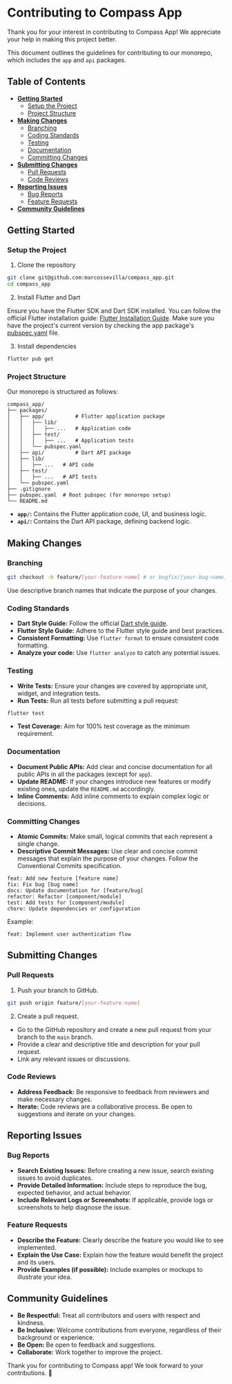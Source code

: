 # Contributing to Compass App

Thank you for your interest in contributing to Compass App! We appreciate your help in making this project better.

This document outlines the guidelines for contributing to our monorepo, which includes the `app` and `api` packages.

## Table of Contents

- [**Getting Started**](#getting-started)
    - [Setup the Project](#setup-the-project)
    - [Project Structure](#project-structure)
- [**Making Changes**](#making-changes)
    - [Branching](#branching)
    - [Coding Standards](#coding-standards)
    - [Testing](#testing)
    - [Documentation](#documentation)
    - [Committing Changes](#committing-changes)
- [**Submitting Changes**](#submitting-changes)
    - [Pull Requests](#pull-requests)
    - [Code Reviews](#code-reviews)
- [**Reporting Issues**](#reporting-issues)
    - [Bug Reports](#bug-reports)
    - [Feature Requests](#feature-requests)
- [**Community Guidelines**](#community-guidelines)

## Getting Started

### Setup the Project

1. Clone the repository

```bash
git clone git@github.com:marcossevilla/compass_app.git
cd compass_app
```

2.  Install Flutter and Dart

Ensure you have the Flutter SDK and Dart SDK installed. You can follow the official Flutter installation guide: [Flutter Installation Guide](https://flutter.dev/docs/get-started/install). Make sure you have the project's current version by checking the app package's [pubspec.yaml](https://github.com/marcossevilla/compass_app/tree/main/packages/app/pubspec.yaml#L8) file.

3.  Install dependencies

```bash
flutter pub get
```

### Project Structure

Our monorepo is structured as follows:

```
compass_app/
├── packages/
│   ├── app/          # Flutter application package
│   │   ├── lib/
│   │   │   ├── ...   # Application code
│   │   ├── test/
│   │   │   ├── ...   # Application tests
│   │   └── pubspec.yaml
│   ├── api/          # Dart API package
│   ├── lib/
│   │   ├── ...   # API code
│   ├── test/
│   │   ├── ...   # API tests
│   └── pubspec.yaml
├── .gitignore
├── pubspec.yaml  # Root pubspec (for monorepo setup)
└── README.md
```

* **`app/`:** Contains the Flutter application code, UI, and business logic.
* **`api/`:** Contains the Dart API package, defining backend logic.

## Making Changes

### Branching

```bash
git checkout -b feature/[your-feature-name] # or bugfix/[your-bug-name]
```

Use descriptive branch names that indicate the purpose of your changes.

### Coding Standards

* **Dart Style Guide:** Follow the official [Dart style guide](https://dart.dev/guides/language/effective-dart/style).
* **Flutter Style Guide:** Adhere to the Flutter style guide and best practices.
* **Consistent Formatting:** Use `flutter format` to ensure consistent code formatting.
* **Analyze your code:** Use `flutter analyze` to catch any potential issues.

### Testing

* **Write Tests:** Ensure your changes are covered by appropriate unit, widget, and integration tests.
* **Run Tests:** Run all tests before submitting a pull request:

```bash
flutter test
```

* **Test Coverage:** Aim for 100% test coverage as the minimum requirement.

### Documentation

* **Document Public APIs:** Add clear and concise documentation for all public APIs in all the packages (except for `app`).
* **Update README:** If your changes introduce new features or modify existing ones, update the `README.md` accordingly.
* **Inline Comments:** Add inline comments to explain complex logic or decisions.

### Committing Changes

* **Atomic Commits:** Make small, logical commits that each represent a single change.
* **Descriptive Commit Messages:** Use clear and concise commit messages that explain the purpose of your changes. Follow the Conventional Commits specification.

```
feat: Add new feature [feature name]
fix: Fix bug [bug name]
docs: Update documentation for [feature/bug]
refactor: Refactor [component/module]
test: Add tests for [component/module]
chore: Update dependencies or configuration
```

Example:

```
feat: Implement user authentication flow
```

## Submitting Changes

### Pull Requests

1.  Push your branch to GitHub.

```bash
git push origin feature/[your-feature-name]
```

2.  Create a pull request.

* Go to the GitHub repository and create a new pull request from your branch to the `main` branch.
* Provide a clear and descriptive title and description for your pull request.
* Link any relevant issues or discussions.

### Code Reviews

* **Address Feedback:** Be responsive to feedback from reviewers and make necessary changes.
* **Iterate:** Code reviews are a collaborative process. Be open to suggestions and iterate on your changes.

## Reporting Issues

### Bug Reports

* **Search Existing Issues:** Before creating a new issue, search existing issues to avoid duplicates.
* **Provide Detailed Information:** Include steps to reproduce the bug, expected behavior, and actual behavior.
* **Include Relevant Logs or Screenshots:** If applicable, provide logs or screenshots to help diagnose the issue.

### Feature Requests

* **Describe the Feature:** Clearly describe the feature you would like to see implemented.
* **Explain the Use Case:** Explain how the feature would benefit the project and its users.
* **Provide Examples (if possible):** Include examples or mockups to illustrate your idea.

## Community Guidelines 

* **Be Respectful:** Treat all contributors and users with respect and kindness.
* **Be Inclusive:** Welcome contributions from everyone, regardless of their background or experience.
* **Be Open:** Be open to feedback and suggestions.
* **Collaborate:** Work together to improve the project.

Thank you for contributing to Compass app! We look forward to your contributions. 💙

